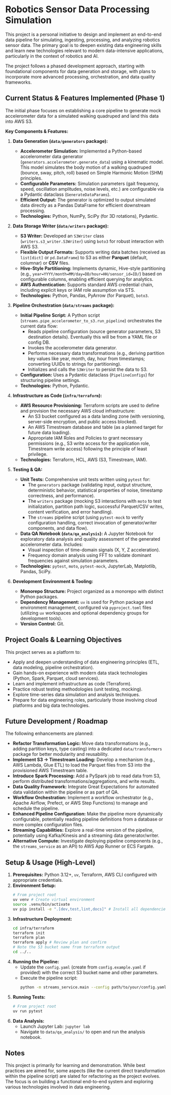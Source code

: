 # Robotics Sensor Data Processing Simulation

This project is a personal initiative to design and implement an end-to-end data pipeline for simulating, ingesting, processing, and analyzing robotics sensor data. The primary goal is to deepen existing data engineering skills and learn new technologies relevant to modern data-intensive applications, particularly in the context of robotics and AI.

The project follows a phased development approach, starting with foundational components for data generation and storage, with plans to incorporate more advanced processing, orchestration, and data quality frameworks.

## Current Status & Features Implemented (Phase 1)

The initial phase focuses on establishing a core pipeline to generate mock accelerometer data for a simulated walking quadruped and land this data into AWS S3.

**Key Components & Features:**

1.  **Data Generation (`data/generators` package):**

    - **Accelerometer Simulation:** Implemented a Python-based accelerometer data generator (`generators.accelerometer.generate_data`) using a kinematic model. This model simulates the body motion of a walking quadruped (bounce, sway, pitch, roll) based on Simple Harmonic Motion (SHM) principles.
    - **Configurable Parameters:** Simulation parameters (gait frequency, speed, oscillation amplitudes, noise levels, etc.) are configurable via a Pydantic dataclass (`GenerateDataParams`).
    - **Efficient Output:** The generator is optimized to output simulated data directly as a Pandas DataFrame for efficient downstream processing.
    - **Technologies:** Python, NumPy, SciPy (for 3D rotations), Pydantic.

2.  **Data Storage Writer (`data/writers` package):**

    - **S3 Writer:** Developed an `S3Writer` class (`writers.s3_writer.S3Writer`) using `boto3` for robust interaction with AWS S3.
    - **Flexible Output Formats:** Supports writing data batches (received as `list[dict]` or `pd.DataFrame`) to S3 as either **Parquet** (default, columnar) or **CSV** files.
    - **Hive-Style Partitioning:** Implements dynamic, Hive-style partitioning (e.g., `year=YYYY/month=MM/day=DD/hour=HH/sensor_id=ID/`) based on configurable columns, enabling efficient querying for analytics.
    - **AWS Authentication:** Supports standard AWS credential chain, including explicit keys or IAM role assumption via STS.
    - **Technologies:** Python, Pandas, PyArrow (for Parquet), `boto3`.

3.  **Pipeline Orchestration (`data/streams` package):**

    - **Initial Pipeline Script:** A Python script (`streams.pipe_accelerometer_to_s3.run_pipeline`) orchestrates the current data flow:
      - Reads pipeline configuration (source generator parameters, S3 destination details). Eventually this will be from a YAML file or config DB.
      - Invokes the accelerometer data generator.
      - Performs necessary data transformations (e.g., deriving partition key values like year, month, day, hour from timestamps; converting UUIDs to strings for partitioning).
      - Initializes and calls the `S3Writer` to persist the data to S3.
    - **Configuration:** Uses a Pydantic dataclass (`PipelineConfigs`) for structuring pipeline settings.
    - **Technologies:** Python, Pydantic.

4.  **Infrastructure as Code (`infra/terraform`):**

    - **AWS Resource Provisioning:** Terraform scripts are used to define and provision the necessary AWS cloud infrastructure:
      - An S3 bucket configured as a data landing zone (with versioning, server-side encryption, and public access blocked).
      - An AWS Timestream database and table (as a planned target for future data loading).
      - Appropriate IAM Roles and Policies to grant necessary permissions (e.g., S3 write access for the application role, Timestream write access) following the principle of least privilege.
    - **Technologies:** Terraform, HCL, AWS (S3, Timestream, IAM).

5.  **Testing & QA:**

    - **Unit Tests:** Comprehensive unit tests written using `pytest` for:
      - The `generators` package (validating input, output structure, deterministic behavior, statistical properties of noise, timestamp correctness, and performance).
      - The `writers` package (mocking S3 interactions with `moto` to test initialization, partition path logic, successful Parquet/CSV writes, content verification, and error handling).
      - The `streams` pipeline script (using `pytest-mock` to verify configuration handling, correct invocation of generator/writer components, and data flow).
    - **Data QA Notebook (`data/qa_analysis`):** A Jupyter Notebook for exploratory data analysis and quality assessment of the generated accelerometer data. Includes:
      - Visual inspection of time-domain signals (X, Y, Z acceleration).
      - Frequency domain analysis using FFT to validate dominant frequencies against simulation parameters.
    - **Technologies:** `pytest`, `moto`, `pytest-mock`, JupyterLab, Matplotlib, Pandas, SciPy.

6.  **Development Environment & Tooling:**
    - **Monorepo Structure:** Project organized as a monorepo with distinct Python packages.
    - **Dependency Management:** `uv` is used for Python package and environment management, configured via `pyproject.toml` files (utilizing `uv` workspaces and optional dependency groups for development tools).
    - **Version Control:** Git.

## Project Goals & Learning Objectives

This project serves as a platform to:

- Apply and deepen understanding of data engineering principles (ETL, data modeling, pipeline orchestration).
- Gain hands-on experience with modern data stack technologies (Python, Spark, Parquet, cloud services).
- Learn and implement infrastructure as code (Terraform).
- Practice robust testing methodologies (unit testing, mocking).
- Explore time-series data simulation and analysis techniques.
- Prepare for data engineering roles, particularly those involving cloud platforms and big data technologies.

## Future Development / Roadmap

The following enhancements are planned:

- **Refactor Transformation Logic:** Move data transformations (e.g., adding partition keys, type casting) into a dedicated `data/transformers` package for better modularity and reusability.
- **Implement S3 -> Timestream Loading:** Develop a mechanism (e.g., AWS Lambda, Glue ETL) to load the Parquet files from S3 into the provisioned AWS Timestream table.
- **Introduce Spark Processing:** Add a PySpark job to read data from S3, perform distributed transformations/aggregations, and write results.
- **Data Quality Framework:** Integrate Great Expectations for automated data validation within the pipeline or as part of QA.
- **Workflow Orchestration:** Implement a workflow orchestrator (e.g., Apache Airflow, Prefect, or AWS Step Functions) to manage and schedule the pipeline.
- **Enhanced Pipeline Configuration:** Make the pipeline more dynamically configurable, potentially reading pipeline definitions from a database or more complex configuration files.
- **Streaming Capabilities:** Explore a real-time version of the pipeline, potentially using Kafka/Kinesis and a streaming data generator/writer.
- **Alternative Compute:** Investigate deploying pipeline components (e.g., the `streams_service` as an API) to AWS App Runner or ECS Fargate.

## Setup & Usage (High-Level)

1.  **Prerequisites:** Python 3.12+, `uv`, Terraform, AWS CLI configured with appropriate credentials.
2.  **Environment Setup:**
    ```bash
    # From project root
    uv venv # Create virtual environment
    source .venv/bin/activate
    uv pip install -e ".[dev,test,lint,docs]" # Install all dependencies
    ```
3.  **Infrastructure Deployment:**
    ```bash
    cd infra/terraform
    terraform init
    terraform plan
    terraform apply # Review plan and confirm
    # Note the S3 bucket name from terraform output
    cd ../..
    ```
4.  **Running the Pipeline:**
    - Update the `config.yaml` (create from `config.example.yaml` if provided) with the correct S3 bucket name and other parameters.
    - Execute the pipeline script:
      ```bash
      python -m streams_service.main --config path/to/your/config.yaml
      ```
5.  **Running Tests:**
    ```bash
    # From project root
    uv run pytest
    ```
6.  **Data Analysis:**
    - Launch Jupyter Lab: `jupyter lab`
    - Navigate to `data/qa_analysis/` to open and run the analysis notebook.

## Notes

This project is primarily for learning and demonstration. While best practices are aimed for, some aspects (like the current direct transformation within the pipeline script) are slated for refactoring as the project evolves. The focus is on building a functional end-to-end system and exploring various technologies involved in data engineering.
